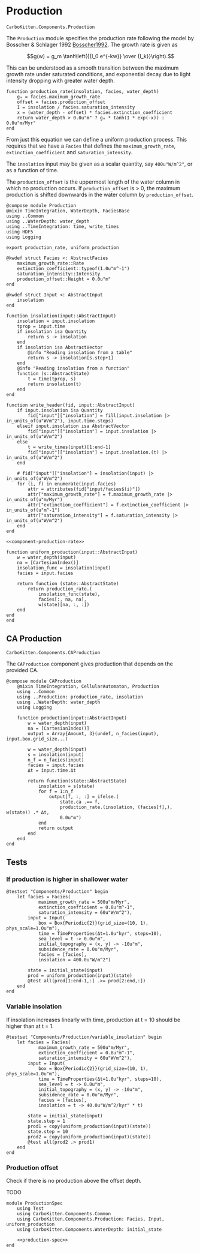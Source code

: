 # Production

```component-dag
CarboKitten.Components.Production
```

The `Production` module specifies the production rate following the model by Bosscher & Schlager 1992 [Bosscher1992](@cite).
The growth rate is given as

$$g(w) = g_m \tanh\left({{I_0 e^{-kw}} \over {I_k}}\right).$$

This can be understood as a smooth transition between the maximum growth rate under saturated conditions, and exponential decay due to light intensity dropping with greater water depth.

``` {.julia #component-production-rate}
function production_rate(insolation, facies, water_depth)
    gₘ = facies.maximum_growth_rate
    offset = facies.production_offset
    I = insolation / facies.saturation_intensity
    x = (water_depth - offset) * facies.extinction_coefficient
    return water_depth > 0.0u"m" ? gₘ * tanh(I * exp(-x)) : 0.0u"m/Myr"
end
```

From just this equation we can define a uniform production process. This requires that we have a `Facies` that defines the `maximum_growth_rate`, `extinction_coefficient` and `saturation_intensity`.

The `insolation` input may be given as a scalar quantity, say `400u"W/m^2"`, or as a function of time.

The `production_offset` is the uppermost length of the water column in which no production occurs. If `production_offset` is > 0, the maximum production is shifted downwards in the water column by `production_offset`.

``` {.julia file=src/Components/Production.jl}
@compose module Production
@mixin TimeIntegration, WaterDepth, FaciesBase
using ..Common
using ..WaterDepth: water_depth
using ..TimeIntegration: time, write_times
using HDF5
using Logging

export production_rate, uniform_production

@kwdef struct Facies <: AbstractFacies
    maximum_growth_rate::Rate
    extinction_coefficient::typeof(1.0u"m^-1")
    saturation_intensity::Intensity
    production_offset::Height = 0.0u"m"
end

@kwdef struct Input <: AbstractInput
    insolation
end

function insolation(input::AbstractInput)
    insolation = input.insolation
    tprop = input.time
    if insolation isa Quantity
        return s -> insolation
    end
    if insolation isa AbstractVector
        @info "Reading insolation from a table"
        return s -> insolation[s.step+1]
    end
    @info "Reading insolation from a function"
    function (s::AbstractState)
        t = time(tprop, s)
        return insolation(t)
    end
end

function write_header(fid, input::AbstractInput)
    if input.insolation isa Quantity
        fid["input"]["insolation"] = fill(input.insolation |> in_units_of(u"W/m^2"), input.time.steps)
    elseif input.insolation isa AbstractVector
        fid["input"]["insolation"] = input.insolation |> in_units_of(u"W/m^2")
    else
        t = write_times(input)[1:end-1]
        fid["input"]["insolation"] = input.insolation.(t) |> in_units_of(u"W/m^2")
    end

    # fid["input"]["insolation"] = insolation(input) |> in_units_of(u"W/m^2")
    for (i, f) in enumerate(input.facies)
        attr = attributes(fid["input/facies$(i)"])
        attr["maximum_growth_rate"] = f.maximum_growth_rate |> in_units_of(u"m/Myr")
        attr["extinction_coefficient"] = f.extinction_coefficient |> in_units_of(u"m^-1")
        attr["saturation_intensity"] = f.saturation_intensity |> in_units_of(u"W/m^2")
    end
end

<<component-production-rate>>

function uniform_production(input::AbstractInput)
    w = water_depth(input)
    na = [CartesianIndex()]
    insolation_func = insolation(input)
    facies = input.facies

    return function (state::AbstractState)
        return production_rate.(
            insolation_func(state),
            facies[:, na, na],
            w(state)[na, :, :])
    end
end
end
```

## CA Production

```component-dag
CarboKitten.Components.CAProduction
```

The `CAProduction` component gives production that depends on the provided CA.

``` {.julia file=src/Components/CAProduction.jl}
@compose module CAProduction
    @mixin TimeIntegration, CellularAutomaton, Production
    using ..Common
    using ..Production: production_rate, insolation
    using ..WaterDepth: water_depth
    using Logging

    function production(input::AbstractInput)
        w = water_depth(input)
        na = [CartesianIndex()]
        output = Array{Amount, 3}(undef, n_facies(input), input.box.grid_size...)

        w = water_depth(input)
        s = insolation(input)
        n_f = n_facies(input)
        facies = input.facies
        Δt = input.time.Δt

        return function(state::AbstractState)
            insolation = s(state)
            for f = 1:n_f
                output[f, :, :] = ifelse.(
                    state.ca .== f,
                    production_rate.(insolation, (facies[f],), w(state)) .* Δt,
                    0.0u"m")
            end
            return output
        end
    end
end
```

## Tests

### If production is higher in shallower water 

```{.julia #production-spec}
@testset "Components/Production" begin
    let facies = Facies(
            maximum_growth_rate = 500u"m/Myr",
            extinction_coefficient = 0.8u"m^-1",
            saturation_intensity = 60u"W/m^2"),
        input = Input(
            box = Box{Periodic{2}}(grid_size=(10, 1), phys_scale=1.0u"m"),
            time = TimeProperties(Δt=1.0u"kyr", steps=10),
            sea_level = t -> 0.0u"m",
            initial_topography = (x, y) -> -10u"m",
            subsidence_rate = 0.0u"m/Myr",
            facies = [facies],
            insolation = 400.0u"W/m^2")

        state = initial_state(input)
        prod = uniform_production(input)(state)
        @test all(prod[1:end-1,:] .>= prod[2:end,:])
    end
end
```

### Variable insolation

If insolation increases linearly with time, production at t = 10 should be higher than at t = 1.

```{.julia #production-spec}
@testset "Components/Production/variable_insolation" begin
    let facies = Facies(
            maximum_growth_rate = 500u"m/Myr",
            extinction_coefficient = 0.8u"m^-1",
            saturation_intensity = 60u"W/m^2"),
        input = Input(
            box = Box{Periodic{2}}(grid_size=(10, 1), phys_scale=1.0u"m"),
            time = TimeProperties(Δt=1.0u"kyr", steps=10),
            sea_level = t -> 0.0u"m",
            initial_topography = (x, y) -> -10u"m",
            subsidence_rate = 0.0u"m/Myr",
            facies = [facies],
            insolation = t -> 40.0u"W/m^2/kyr" * t)

        state = initial_state(input)
        state.step = 1
        prod1 = copy(uniform_production(input)(state))
        state.step = 10
        prod2 = copy(uniform_production(input)(state))
        @test all(prod2 .> prod1)
    end
end
```

### Production offset

Check if there is no production above the offset depth.

TODO

``` {.julia file=test/Components/ProductionSpec.jl}
module ProductionSpec
    using Test
    using CarboKitten.Components.Common
    using CarboKitten.Components.Production: Facies, Input, uniform_production
    using CarboKitten.Components.WaterDepth: initial_state

    <<production-spec>>
end
```
